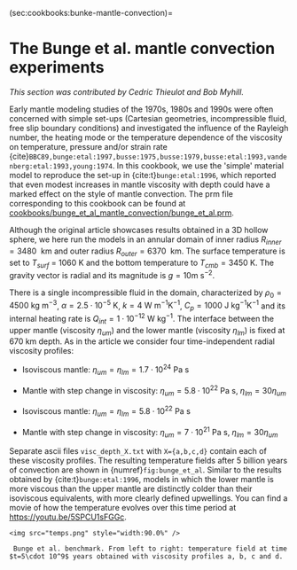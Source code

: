 (sec:cookbooks:bunke-mantle-convection)=
# The Bunge et al. mantle convection experiments

*This section was contributed by Cedric Thieulot and Bob Myhill.*

Early mantle modeling studies of the 1970s, 1980s and 1990s were often
concerned with simple set-ups (Cartesian geometries, incompressible fluid,
free slip boundary conditions) and investigated the influence of the Rayleigh
number, the heating mode or the temperature dependence of the viscosity on
temperature, pressure and/or strain rate {cite}`BBC89,bunge:etal:1997,busse:1975,busse:1979,busse:etal:1993,vandenberg:etal:1993,young:1974`. In this cookbook, we use
the 'simple' material model to reproduce the set-up in {cite:t}`bunge:etal:1996`, which reported that even modest increases in
mantle viscosity with depth could have a marked effect on the style of mantle
convection. The prm file corresponding to this cookbook can be found at
[cookbooks/bunge_et_al_mantle_convection/bunge_et_al.prm](https://www.github.com/geodynamics/aspect/blob/main/cookbooks/bunge_et_al_mantle_convection/bunge_et_al.prm).

Although the original article showcases results obtained in a 3D hollow
sphere, we here run the models in an annular domain of inner radius
$R_{inner} = 3480~\text{ km}$ and outer radius
$R_{outer} = 6370~\text{ km}$. The surface temperature is set to
$T{_{surf}}$ = 1060 K and the bottom temperature to
$T{_{cmb}} = 3450$ K. The gravity vector is radial and its
magnitude is $g = 10 \text{m s}^{-2}$.

There is a single incompressible fluid in the domain, characterized by
$\rho_0 = 4500\text{ kg m}^{-3}$, $\alpha = 2.5\cdot10^{-5}\text{ K}$, $k = 4\text{ W m}^{-1}\text{K}^{-1}$, $C_p = 1000 \text{ J kg}^{-1}\text{K}^{-1}$ and its internal heating rate is
$Q{_{int}} = 1\cdot10^{-12}\text{ W kg}^{-1}$. The
interface between the upper mantle (viscosity $\eta_{um}$) and
the lower mantle (viscosity $\eta_{lm}$) is fixed at 670 km
depth. As in the article we consider four time-independent radial viscosity
profiles:

-   Isoviscous mantle:
    $\eta_{um}=\eta_{lm}=1.7\cdot 10^{24}$ Pa&nbsp;s

-   Mantle with step change in viscosity:
    $\eta_{um}=5.8\cdot 10^{22}$ Pa&nbsp;s,
    $\eta_{lm}=30\eta_{um}$

-   Isoviscous mantle:
    $\eta_{um}=\eta_{lm}=5.8\cdot 10^{22}$ Pa&nbsp;s

-   Mantle with step change in viscosity:
    $\eta_{um}=7\cdot 10^{21}$ Pa&nbsp;s,
    $\eta_{lm}=30\eta_{um}$

Separate ascii files `visc_depth_X.txt` with `X={a,b,c,d}` contain each of
these viscosity profiles. The resulting temperature fields after 5 billion
years of convection are shown in {numref}`fig:bunge_et_al`. Similar to the results
obtained by {cite:t}`bunge:etal:1996`, models in which the lower
mantle is more viscous than the upper mantle are distinctly colder than their
isoviscous equivalents, with more clearly defined upwellings. You can find a
movie of how the temperature evolves over this time period at
<https://youtu.be/5SPCU1sFGGc>.

```{figure-md} fig:bunge_et_al
<img src="temps.png" style="width:90.0%" />

 Bunge et al. benchmark. From left to right: temperature field at time $t=5\cdot 10^9$ years obtained with viscosity profiles a, b, c and d.
```
